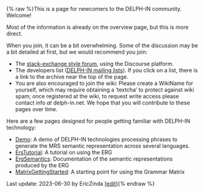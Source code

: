 {% raw %}This is a page for newcomers to the DELPH-IN community. Welcome!

Most of the information is already on the overview page, but this is more
direct.

When you join, it can be a bit overwhelming. Some of the discussion may
be a bit detailed at first, but we would recommend you join:

- The [stack-exchange style forum](http://discourse.delph-in.net),
using the Discourse platform.
- The developers list ([DELPH-IN mailing
lists](http://lists.delph-in.net/)). If you click on a list, there
is a link to the archive near the top of the page.
- You are also encouraged to join the wiki: Please create a
WikiName for yourself, which may require obtaining a
‘textcha’ to protect against wiki spam; once registered at the wiki,
to request write access please contact info *at* delph-in.net. We
hope that you will contribute to these pages over time.

Here are a few pages designed for people getting familiar with DELPH-IN
technology:

- [Demo](http://delph-in.github.io/delphin-viz/demo/#input=hello%20there!&count=5&grammar=erg2018-uw&mrs=true): A demo of DELPH-IN technologies processing phrases to generate the MRS semantic representation across several languages.
- [ErsTutorial](https://delph-in.github.io/docs/howto/ErsTutorial): A tutorial on using the ERG
- [ErgSemantics](https://delph-in.github.io/docs/erg/ErgSemantics): Documentation of the semantic
representations produced by the ERG
- [MatrixGettingStarted](https://delph-in.github.io/docs/matrix/MatrixGettingStarted): A starting point for
using the Grammar Matrix

Last update: 2023-06-30 by EricZinda [[edit](https://github.com/delph-in/docs/wiki/DelphinWelcome/_edit)]{% endraw %}